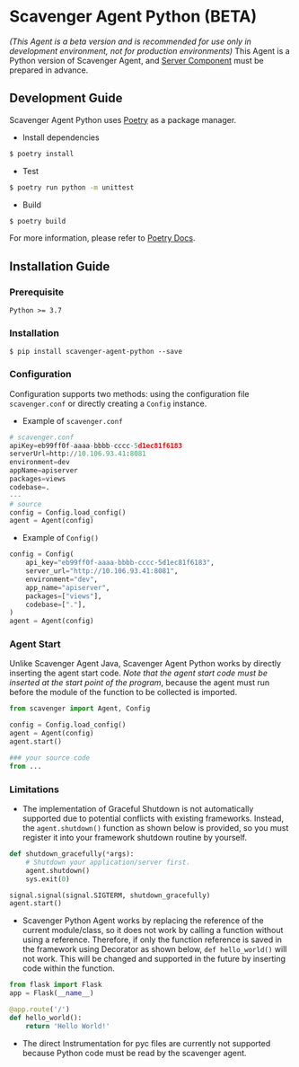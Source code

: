 # Scavenger Agent Python (BETA)

*(This Agent is a beta version and is recommended for use only in development environment, not for production environments)* This Agent is a Python
version of Scavenger Agent, and [Server Component](../doc/installation.md) must be prepared in advance.

## Development Guide

Scavenger Agent Python uses [Poetry](https://python-poetry.org/) as a package manager.

- Install dependencies

```sh
$ poetry install
```

- Test

```sh
$ poetry run python -m unittest
```

- Build

```sh
$ poetry build
```

For more information, please refer to [Poetry Docs](https://python-poetry.org/docs/).

## Installation Guide

### Prerequisite

`Python >= 3.7`

### Installation

```
$ pip install scavenger-agent-python --save
```

### Configuration

Configuration supports two methods: using the configuration file `scavenger.conf` or directly creating a `Config` instance.

* Example of `scavenger.conf`

```py
# scavenger.conf
apiKey=eb99ff0f-aaaa-bbbb-cccc-5d1ec81f6183
serverUrl=http://10.106.93.41:8081
environment=dev
appName=apiserver
packages=views
codebase=.
---
# source
config = Config.load_config()
agent = Agent(config)
```

* Example of `Config()`

```py
config = Config(
    api_key="eb99ff0f-aaaa-bbbb-cccc-5d1ec81f6183",
    server_url="http://10.106.93.41:8081",
    environment="dev",
    app_name="apiserver",
    packages=["views"],
    codebase=["."],
)
agent = Agent(config)
```

### Agent Start

Unlike Scavenger Agent Java, Scavenger Agent Python works by directly inserting the agent start code. *Note that the agent start code must be inserted
at the start point of the program*, because the agent must run before the module of the function to be collected is imported.

```py
from scavenger import Agent, Config

config = Config.load_config()
agent = Agent(config)
agent.start()

### your source code
from ...
```

### Limitations

* The implementation of Graceful Shutdown is not automatically supported due to potential conflicts with existing frameworks. Instead,
  the `agent.shutdown()` function as shown below is provided, so you must register it into your framework shutdown routine by yourself.

```py
def shutdown_gracefully(*args):
    # Shutdown your application/server first.
    agent.shutdown()
    sys.exit(0)

signal.signal(signal.SIGTERM, shutdown_gracefully)
agent.start()
```

* Scavenger Python Agent works by replacing the reference of the current module/class, so it does not work by calling a function without using a
  reference. Therefore, if only the function reference is saved in the framework using Decorator as shown below, `def hello_world()` will not work.
  This will be changed and supported in the future by inserting code within the function.

```py
from flask import Flask
app = Flask(__name__)

@app.route('/')
def hello_world():
    return 'Hello World!'
```

* The direct Instrumentation for pyc files are currently not supported because Python code must be read by the scavenger agent.
